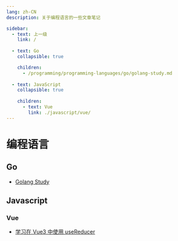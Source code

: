 ```yaml
---
lang: zh-CN
description: 关于编程语言的一些文章笔记

sidebar:
  - text: 上一级
    link: /
  
  - text: Go
    collapsible: true

    children: 
      - /programming/programming-languages/go/golang-study.md
      
  - text: JavaScript
    collapsible: true
    
    children:
      - text: Vue 
        link: ./javascript/vue/
---
```


# 编程语言

## Go

- [Golang Study](./go/golang-study.md)

## Javascript

### Vue

- [学习在 Vue3 中使用 useReducer](./javascript/vue/vue3_use-reducer.md)
